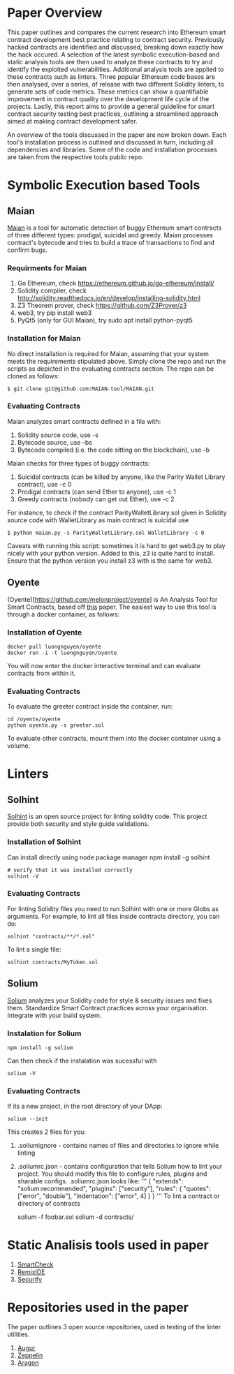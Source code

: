 # Paper Overview
This paper outlines and compares the current research into Ethereum smart contract development best practice relating to contract security. Previously hacked contracts are identified and discussed, breaking down exactly how the hack occured. A selection of the latest symbolic execution-based and static analysis tools are then used to analyze these contracts to try and identify the exploited vulnerabilities. Additional analysis tools are applied to these contracts such as linters. Three popular Ethereum code bases are then analysed, over a series, of release with two different Solidity linters, to generate sets of code metrics. These metrics can show a quantifiable improvement in contract quality over the development life cycle of the projects. Lastly, this report aims to provide a general guideline for smart contract security testing best practices, outlining a streamlined approach aimed at making contract development safer.

An overview of the tools discussed in the paper are now broken down. Each tool's installation process is outlined and discussed in turn, including all dependencies and libraries. Some of the code and installation processes are taken from the respective tools public repo.

# Symbolic Execution based Tools

## Maian
[Maian](https://github.com/MAIAN-tool/MAIAN)  is a tool for automatic detection of buggy Ethereum smart contracts of three different types: prodigal, suicidal and greedy. Maian processes contract's bytecode and tries to build a trace of transactions to find and confirm bugs. 

### Requirments for Maian
1. Go Ethereum, check https://ethereum.github.io/go-ethereum/install/
2. Solidity compiler, check http://solidity.readthedocs.io/en/develop/installing-solidity.html
3. Z3 Theorem prover, check https://github.com/Z3Prover/z3
4. web3, try pip install web3
5. PyQt5 (only for GUI Maian), try sudo apt install python-pyqt5

### Installation for Maian
No direct installation is required for Maian, assuming that your system meets the requirements stipulated above. Simply clone the repo and run the scripts as depicted in the evaluating contracts section. The repo can be cloned as follows:

	$ git clone git@github.com:MAIAN-tool/MAIAN.git

### Evaluating Contracts
Maian analyzes smart contracts defined in a file <contract file> with:

1. Solidity source code, use -s <contract file> <main contract name>
2. Bytecode source, use -bs <contract file>
3. Bytecode compiled (i.e. the code sitting on the blockchain), use -b <contract file>

Maian checks for three types of buggy contracts:

1. Suicidal contracts (can be killed by anyone, like the Parity Wallet Library contract), use -c 0
2. Prodigal contracts (can send Ether to anyone), use -c 1
3. Greedy contracts (nobody can get out Ether), use -c 2

For instance, to check if the contract ParityWalletLibrary.sol given in Solidity source code with WalletLibrary as main contract is suicidal use

	$ python maian.py -s ParityWalletLibrary.sol WalletLibrary -c 0
	
Caveats with running this script: sometimes it is hard to get web3.py to play nicely with your python version. Added to this, z3 is quite hard to install. Ensure that the python version you install z3 with is the same for web3.
	
## Oyente
(Oyente)[https://github.com/melonproject/oyente] is An Analysis Tool for Smart Contracts, based off [this](http://www.comp.nus.edu.sg/~loiluu/papers/oyente.pdf) paper. The easiest way to use this tool is through a docker container, as follows:

### Installation of Oyente
	
	docker pull luongnguyen/oyente
	docker run -i -t luongnguyen/oyente
You will now enter the docker interactive terminal and can evaluate contracts from within it.

### Evaluating Contracts
To evaluate the greeter contract inside the container, run:

	cd /oyente/oyente
	python oyente.py -s greeter.sol
To evaluate other contracts, mount them into the docker container using a volume.

# Linters

## Solhint
[Solhint](https://github.com/protofire/solhint) is an open source project for linting solidity code.  This project provide both security and style guide validations.

### Installation of Solhint
Can install directly using node package manager
	npm install -g solhint

	# verify that it was installed correctly
	solhint -V
	
### Evaluating Contracts

For linting Solidity files you need to run Solhint with one or more Globs as arguments. For example, to lint all files inside contracts directory, you can do:

	solhint "contracts/**/*.sol"
To lint a single file:

	solhint contracts/MyToken.sol	
	
## Solium 
[Solium](https://github.com/duaraghav8/Solium) analyzes your Solidity code for style & security issues and fixes them. Standardize Smart Contract practices across your organisation. Integrate with your build system. 

### Instalation for Solium
	
	npm install -g solium
Can then check if the instalation was sucessful with
	
	solium -V
	
### Evaluating Contracts
If its a new project, in the root directory of your DApp:

	solium --init
This creates 2 files for you:

1. .soliumignore - contains names of files and directories to ignore while linting
2. .soliumrc.json - contains configuration that tells Solium how to lint your project. You should modify this file to configure rules, plugins and sharable configs.
.soliumrc.json looks like:
'''
	{
	  "extends": "solium:recommended",
	  "plugins": ["security"],
	  "rules": {
	    "quotes": ["error", "double"],
	    "indentation": ["error", 4]
	  }
	}
'''
To lint a contract or directory of contracts

	solium -f foobar.sol
	solium -d contracts/
	
	
# Static Analisis tools used in paper
1. [SmartCheck](https://tool.smartdec.net/)
2. [RemixIDE](remix.ethereum.org)
3. [Securify](https://securify.ch/)
	
# Repositories used in the paper
The paper outlines 3 open source repositories, used in testing of the linter utilities.
1. [Augur](http://www.augur.net/)
2. [Zeppelin](https://zeppelin.solutions/)
3. [Aragon](https://aragon.one/)

